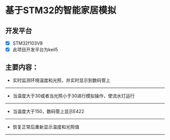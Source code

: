 # 基于STM32的智能家居模拟

## 开发平台

- [x] STM32f103V8
- [x] 此项目开发平台为keil5

## 主要内容：

- 实时监测环境温度和光照，并实时显示到数码管上

---

- 当温度大于30或者当光照小于30进行模拟操作，使流水灯运行

---

- 当温度大于150，数码管上显示E422

---

- 恢复正常后重新显示温度和光照值

---

